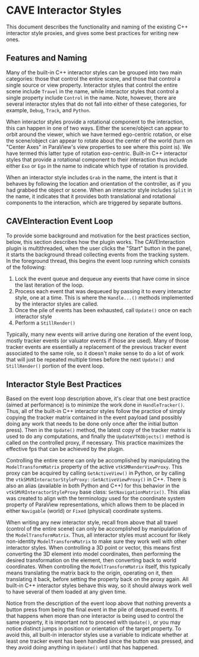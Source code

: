# CAVE Interactor Styles

This document describes the functionality and naming of the existing C++
interactor style proxies, and gives some best practices for writing new
ones.

## Features and Naming

Many of the built-in C++ interactor styles can be grouped into two main
categories: those that control the entire scene, and those that control
a single source or view property. Interactor styles that control the
entire scene include `Travel` in the name, while interactor styles that
control a single property include `Control` in the name. Note, however,
there are several interactor styles that do not fall into either of these
categories, for example, `Debug`, `Track`, and `Python`.

When interactor styles provide a rotational component to the interaction,
this can happen in one of two ways. Either the scene/object can appear to
orbit around the viewer, which we have termed ego-centric rotation, or else
the scene/object can appear to rotate about the center of the world (turn
on "Center Axes" in ParaView's view properties to see where this point is).
We have termed this latter type of rotation exo-centric.  Built-in C++
interactor styles that provide a rotational component to their interaction
thus include either `Exo` or `Ego` in the name to indicate which type of
rotation is provided.

When an interactor style includes `Grab` in the name, the intent is that it
behaves by following the location and orientation of the controller, as if
you had grabbed the object or scene.  When an interactor style includes
`Split` in the name, it indicates that it provides both translational and
rotational components to the interaction, which are triggered by separate
buttons.

## CAVEInteraction Event Loop

To provide some background and motivation for the best practices section,
below, this section describes how the plugin works. The CAVEInteraction plugin
is multithreaded, when the user clicks the "Start" button in the panel, it
starts the background thread collecting events from the tracking system. In
the foreground thread, this begins the event loop running which consists of
the following:

1. Lock the event queue and dequeue any events that have come in since the
last iteration of the loop.
2. Process each event that was dequeued by passing it to every interactor
style, one at a time. This is where the `Handle...()` methods implemented by
the interactor styles are called.
3. Once the pile of events has been exhausted, call `Update()` once on each
interactor style
4. Perform a `StillRender()`

Typically, many new events will arrive during one iteration of the event
loop, mostly tracker events (or valuator events if those are used). Many of
those tracker events are essentially a replacement of the previous tracker
event associated to the same role, so it doesn't make sense to do a lot
of work that will just be repeated multiple times before the next `Update()`
and `StillRender()` portion of the event loop.

## Interactor Style Best Practices

Based on the event loop description above, it's clear that one best practice
(aimed at performance) is to minimize the work done in `HandleTracker()`.
Thus, all of the built-in C++ interactor styles follow the practice of simply
copying the tracker matrix contained in the event payload (and possibly
doing any work that needs to be done only once after the initial button
press). Then in the `Update()` method, the latest copy of the tracker matrix
is used to do any computations, and finally the `UpdateVTKObjects()` method
is called on the controlled proxy, if necessary. This practice maximizes the
effective fps that can be achieved by the plugin.

Controlling the entire scene can only be accomplished by manipulating the
`ModelTransformMatrix` property of the active `vtkSMRenderViewProxy`. This
proxy can be acquired by calling `GetActiveView()` in Python, or by calling
the `vtkSMVRInteractorStyleProxy::GetActiveViewProxy()` in C++. There is
also an alias (available in both Python and C++) for this behavior in the
`vtkSMVRInteractorStyleProxy` base class: `SetNavigationMatrix()`. This
alias was created to align with the terminology used for the coordinate
system property of ParaView representations, which allows them to be placed
in either `Navigable` (world) or `Fixed` (physical) coordinate systems.

When writing any new interactor style, recall from above that all travel
(control of the entire scene) can only be accomplished by manipulation of
the `ModelTransformMatrix`. Thus, all interactor styles must account for
likely non-identity `ModelTransformMatrix` to make sure they work well
with other interactor styles. When controlling a 3D point or vector, this
means first converting the 3D element into model coordinates, then
performing the desired transformation on the element, then converting back
to world coordinates. When controlling the `ModelTransformMatrix` itself,
this typically means translating the matrix back to the origin, operating
on it, then translating it back, before setting the property back on the
proxy again. All built-in C++ interactor styles behave this way, so it
should always work well to have several of them loaded at any given time.

Notice from the description of the event loop above that nothing prevents
a button press from being the final event in the pile of dequeued events.
If that happens when more than one interactor is being used to control the
same property, it is important not to proceed with `Update()`, or you may
notice distinct jumps in position or orientation of the target property.
To avoid this, all built-in interactor styles use a variable to indicate
whether at least one tracker event has been handled since the button was
pressed, and they avoid doing anything in `Update()` until that has
happened.
